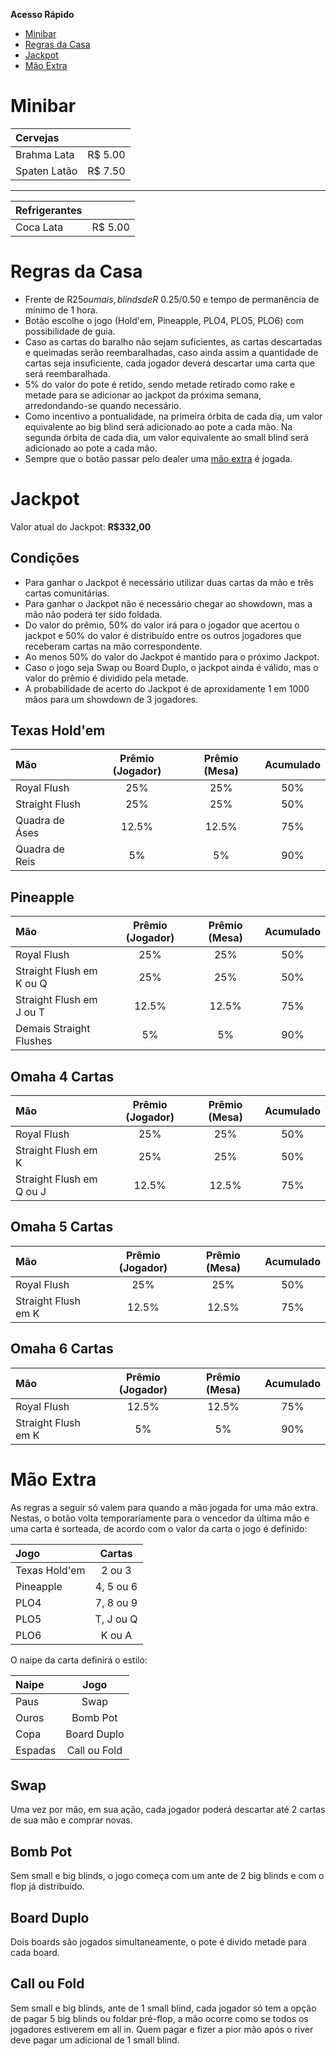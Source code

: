 **Acesso Rápido**
- [Minibar](index.md#minibar)
- [Regras da Casa](index.md#regras-da-casa)
- [Jackpot](index.md#jackpot)
- [Mão Extra](index.md#mão-extra)

# Minibar

| Cervejas | |
| :-- | --: |
| Brahma Lata | R$ 5.00 |
| Spaten Latão | R$ 7.50 |

* * *

| Refrigerantes | |
| :-- | --: |
| Coca Lata | R$ 5.00 |

# Regras da Casa

- Frente de R$25 ou mais, blinds de R$ 0.25/0.50 e tempo de permanência de mínimo de 1 hora.
- Botão escolhe o jogo (Hold'em, Pineapple, PLO4, PLO5, PLO6) com possibilidade de guia.
- Caso as cartas do baralho não sejam suficientes, as cartas descartadas e queimadas serão reembaralhadas, caso ainda assim a quantidade de cartas seja insuficiente, cada jogador deverá descartar uma carta que será reembaralhada.
- 5% do valor do pote é retido, sendo metade retirado como rake e metade para se adicionar ao jackpot da próxima semana, arredondando-se quando necessário.
- Como incentivo a pontualidade, na primeira órbita de cada dia, um valor equivalente ao big blind será adicionado ao pote a cada mão. Na segunda órbita de cada dia, um valor equivalente ao small blind será adicionado ao pote a cada mão.
- Sempre que o botão passar pelo dealer uma [mão extra](index.md#mão-extra) é jogada.

# Jackpot
Valor atual do Jackpot: **R$332,00**

## Condições
- Para ganhar o Jackpot é necessário utilizar duas cartas da mão e três cartas comunitárias.
- Para ganhar o Jackpot não é necessário chegar ao showdown, mas a mão não poderá ter sido foldada.
- Do valor do prêmio, 50% do valor irá para o jogador que acertou o jackpot e 50% do valor é distribuído entre os outros jogadores que receberam cartas na mão correspondente.
- Ao menos 50% do valor do Jackpot é mantido para o próximo Jackpot.
- Caso o jogo seja Swap ou Board Duplo, o jackpot ainda é válido, mas o valor do prêmio é dividido pela metade.
- A probabilidade de acerto do Jackpot é de aproxidamente 1 em 1000 mãos para um showdown de 3 jogadores.

## Texas Hold'em

| Mão | Prêmio (Jogador) | Prêmio (Mesa) | Acumulado |
| :-- | :--:| :--: | :--: |
| Royal Flush | 25% | 25% | 50% |
| Straight Flush | 25% | 25% | 50% |
| Quadra de Áses | 12.5% | 12.5% | 75% |
| Quadra de Reis | 5% | 5% | 90% |

## Pineapple

| Mão | Prêmio (Jogador) | Prêmio (Mesa) | Acumulado |
| :-- | :--:| :--: | :--: |
| Royal Flush | 25% | 25% | 50% |
| Straight Flush em K ou Q | 25% | 25% | 50% |
| Straight Flush em J ou T | 12.5% | 12.5% | 75% |
| Demais Straight Flushes | 5% | 5% | 90% |

## Omaha 4 Cartas

| Mão | Prêmio (Jogador) | Prêmio (Mesa) | Acumulado |
| :-- | :--:| :--: | :--: |
| Royal Flush | 25% | 25% | 50% |
| Straight Flush em K | 25% | 25% | 50% |
| Straight Flush em Q ou J | 12.5% | 12.5% | 75% |

## Omaha 5 Cartas

| Mão | Prêmio (Jogador) | Prêmio (Mesa) | Acumulado |
| :-- | :--:| :--: | :--: |
| Royal Flush | 25% | 25% | 50% |
| Straight Flush em K | 12.5% | 12.5% | 75% |

## Omaha 6 Cartas

| Mão | Prêmio (Jogador) | Prêmio (Mesa) | Acumulado |
| :-- | :--:| :--: | :--: |
| Royal Flush | 12.5% | 12.5% | 75% |
| Straight Flush em K | 5% | 5% | 90% |

# Mão Extra
As regras a seguir só valem para quando a mão jogada for uma mão extra. Nestas, o botão volta temporariamente para o vencedor da última mão e uma carta é sorteada, de acordo com o valor da carta o jogo é definido:

| Jogo | Cartas |
| :-- | :--:|
| Texas Hold'em | 2 ou 3 |
| Pineapple | 4, 5 ou 6 |
| PLO4 | 7, 8 ou 9 |
| PLO5 | T, J ou Q |
| PLO6 | K ou A |

O naipe da carta definirá o estilo:

| Naipe | Jogo |
| :-- | :--:|
| Paus | Swap |
| Ouros | Bomb Pot |
| Copa | Board Duplo |
| Espadas | Call ou Fold |

## Swap
Uma vez por mão, em sua ação, cada jogador poderá descartar até 2 cartas de sua mão e comprar novas.

## Bomb Pot
Sem small e big blinds, o jogo começa com um ante de 2 big blinds e com o flop já distribuído.

## Board Duplo
Dois boards são jogados simultaneamente, o pote é divido metade para cada board.

## Call ou Fold
Sem small e big blinds, ante de 1 small blind, cada jogador só tem a opção de pagar 5 big blinds ou foldar pré-flop, a mão ocorre como se todos os jogadores estiverem em all in. Quem pagar e fizer a pior mão após o river deve pagar um adicional de 1 small blind.
